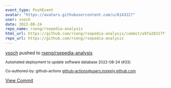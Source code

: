 ```yaml
---
event_type: PushEvent
avatar: "https://avatars.githubusercontent.com/u/814322?"
user: vsoch
date: 2022-08-24
repo_name: rseng/rsepedia-analysis
html_url: https://github.com/rseng/rsepedia-analysis/commit/a97a28317fff361c90e719a0ffdcf4d5d058dcb4
repo_url: https://github.com/rseng/rsepedia-analysis
---
```


<a href='https://github.com/vsoch' target='_blank'>vsoch</a> pushed to <a href='https://github.com/rseng/rsepedia-analysis' target='_blank'>rseng/rsepedia-analysis</a>

<small>Automated deployment to update software database 2022-08-24 (#33)

Co-authored-by: github-actions <github-actions@users.noreply.github.com></small>

<a href='https://github.com/rseng/rsepedia-analysis/commit/a97a28317fff361c90e719a0ffdcf4d5d058dcb4' target='_blank'>View Commit</a>